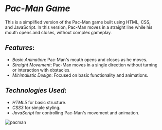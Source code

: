 
# *Pac-Man Game*

This is a simplified version of the Pac-Man game built using HTML, CSS, and JavaScript. In this version, Pac-Man moves in a straight line while his mouth opens and closes, without complex gameplay.

## *Features*:
- *Basic Animation*: Pac-Man's mouth opens and closes as he moves.
- *Straight Movement*: Pac-Man moves in a single direction without turning or interaction with obstacles.
- *Minimalistic Design*: Focused on basic functionality and animations.

## *Technologies Used*:
- *HTML5* for basic structure.
- *CSS3* for simple styling.
- *JavaScript* for controlling Pac-Man's movement and animation.






![pacman](https://github.com/user-attachments/assets/1f41433a-e682-4d4e-9205-abf1793e1cdb)

